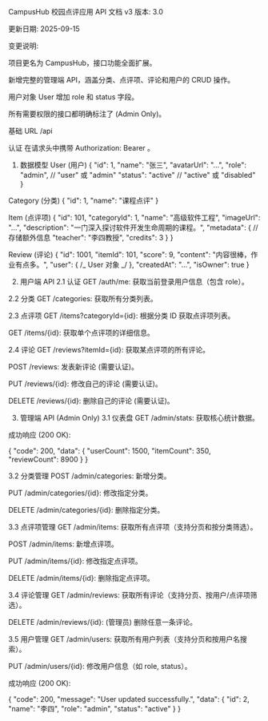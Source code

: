 CampusHub 校园点评应用 API 文档 v3
版本: 3.0

更新日期: 2025-09-15

变更说明:

项目更名为 CampusHub，接口功能全面扩展。

新增完整的管理端 API，涵盖分类、点评项、评论和用户的 CRUD 操作。

用户对象 User 增加 role 和 status 字段。

所有需要权限的接口都明确标注了 (Admin Only)。

基础 URL
/api

认证
在请求头中携带 Authorization: Bearer <token>。

1. 数据模型
   User (用户)
   {
   "id": 1,
   "name": "张三",
   "avatarUrl": "...",
   "role": "admin", // "user" 或 "admin"
   "status": "active" // "active" 或 "disabled"
   }

Category (分类)
{
"id": 1,
"name": "课程点评"
}

Item (点评项)
{
"id": 101,
"categoryId": 1,
"name": "高级软件工程",
"imageUrl": "...",
"description": "一门深入探讨软件开发生命周期的课程。",
"metadata": { // 存储额外信息
"teacher": "李四教授",
"credits": 3
}
}

Review (评论)
{
"id": 1001,
"itemId": 101,
"score": 9,
"content": "内容很棒，作业有点多。",
"user": { /_ User 对象 _/ },
"createdAt": "...",
"isOwner": true
}

2. 用户端 API
   2.1 认证
   GET /auth/me: 获取当前登录用户信息（包含 role）。

2.2 分类
GET /categories: 获取所有分类列表。

2.3 点评项
GET /items?categoryId={id}: 根据分类 ID 获取点评项列表。

GET /items/{id}: 获取单个点评项的详细信息。

2.4 评论
GET /reviews?itemId={id}: 获取某点评项的所有评论。

POST /reviews: 发表新评论 (需要认证)。

PUT /reviews/{id}: 修改自己的评论 (需要认证)。

DELETE /reviews/{id}: 删除自己的评论 (需要认证)。

3. 管理端 API (Admin Only)
   3.1 仪表盘
   GET /admin/stats: 获取核心统计数据。

成功响应 (200 OK):

{
"code": 200,
"data": {
"userCount": 1500,
"itemCount": 350,
"reviewCount": 8900
}
}

3.2 分类管理
POST /admin/categories: 新增分类。

PUT /admin/categories/{id}: 修改指定分类。

DELETE /admin/categories/{id}: 删除指定分类。

3.3 点评项管理
GET /admin/items: 获取所有点评项（支持分页和按分类筛选）。

POST /admin/items: 新增点评项。

PUT /admin/items/{id}: 修改指定点评项。

DELETE /admin/items/{id}: 删除指定点评项。

3.4 评论管理
GET /admin/reviews: 获取所有评论（支持分页、按用户/点评项筛选）。

DELETE /admin/reviews/{id}: (管理员) 删除任意一条评论。

3.5 用户管理
GET /admin/users: 获取所有用户列表（支持分页和按用户名搜索）。

PUT /admin/users/{id}: 修改用户信息（如 role, status）。

成功响应 (200 OK):

{
"code": 200,
"message": "User updated successfully.",
"data": {
"id": 2,
"name": "李四",
"role": "admin",
"status": "active"
}
}
